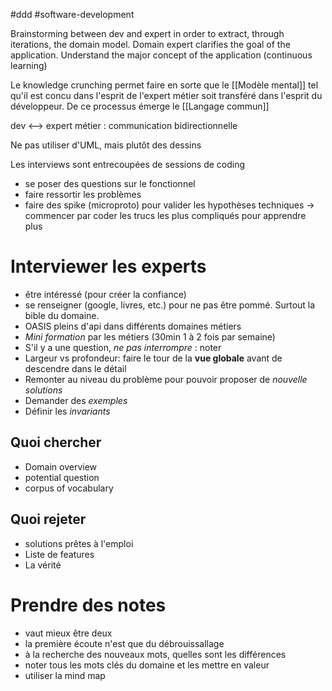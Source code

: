 
#ddd #software-development 

Brainstorming between dev and expert in order to extract, through iterations, the domain model.
Domain expert clarifies the goal of the application. Understand the major concept of the application (continuous learning)


Le knowledge crunching permet faire en sorte que le [[Modèle mental]] tel qu'il est concu dans l'esprit de l'expert métier soit transféré dans l'esprit du développeur. De ce processus émerge le [[Langage commun]]

dev <--> expert métier : communication bidirectionnelle

Ne pas utiliser d'UML, mais plutôt des dessins

Les interviews sont entrecoupées de sessions de coding 
- se poser des questions sur le fonctionnel
- faire ressortir les problèmes
- faire des spike (microproto) pour valider les hypothèses techniques
-> commencer par coder les trucs les plus compliqués pour apprendre plus

# Interviewer les experts
- être intéressé (pour créer la confiance)
- se renseigner (google, livres, etc.) pour ne pas être pommé. Surtout la bible du domaine.
- OASIS pleins d'api dans différents domaines métiers
- *Mini formation* par les métiers (30min 1 à 2 fois par semaine)
- S'il y a une question, *ne pas interrompre* : noter
- Largeur vs profondeur: faire le tour de la **vue globale** avant de descendre dans le détail
- Remonter au niveau du problème pour pouvoir proposer de *nouvelle solutions*
- Demander des *exemples*
- Définir les *invariants*

## Quoi chercher
- Domain overview
- potential question
- corpus of vocabulary

## Quoi rejeter
- solutions prêtes à l'emploi
- Liste de features
- La vérité

# Prendre des notes
- vaut mieux être deux
- la première écoute n'est que du débrouissallage
- à la recherche des nouveaux mots, quelles sont les différences
- noter tous les mots clés du domaine et les mettre en valeur
- utiliser la mind map


